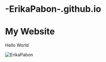 # -ErikaPabon-.github.io

<!DOCTYPE html>
<html>
<h1>
My Website
</h1>

Hello World

![ErikaPabon](https://user-images.githubusercontent.com/89824253/198898783-1025e3f1-7966-42aa-9a22-f6524bb3087a.jpg)
</html>
